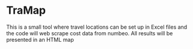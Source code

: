 # TraMap

This is a small tool where travel locations can be set up in Excel files and the code will web scrape cost data from numbeo. All results will be presented in an HTML map
